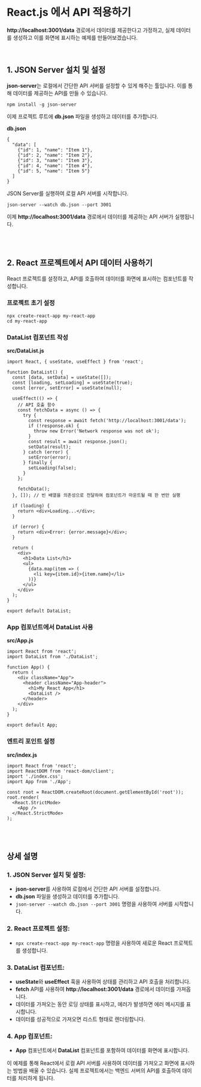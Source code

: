# React.js 에서 API 적용하기
**http://localhost:3001/data** 경로에서 데이터를 제공한다고 가정하고, 실제 데이터를 생성하고 이를 화면에 표시하는 예제를 만들어보겠습니다.

<br />

## 1. JSON Server 설치 및 설정
**json-server**는 로컬에서 간단한 API 서버를 설정할 수 있게 해주는 툴입니다. 이를 통해 데이터를 제공하는 API를 만들 수 있습니다.
```
npm install -g json-server
```
이제 프로젝트 루트에 **db.json** 파일을 생성하고 데이터를 추가합니다.

**db.json**
```
{
  "data": [
    {"id": 1, "name": "Item 1"},
    {"id": 2, "name": "Item 2"},
    {"id": 3, "name": "Item 3"},
    {"id": 4, "name": "Item 4"},
    {"id": 5, "name": "Item 5"}
  ]
}
```
JSON Server를 실행하여 로컬 API 서버를 시작합니다.
```
json-server --watch db.json --port 3001
```
이제 **http://localhost:3001/data** 경로에서 데이터를 제공하는 API 서버가 실행됩니다.

<br />
<br />

## 2. React 프로젝트에서 API 데이터 사용하기
React 프로젝트를 설정하고, API를 호출하여 데이터를 화면에 표시하는 컴포넌트를 작성합니다.

### 프로젝트 초기 설정
```
npx create-react-app my-react-app
cd my-react-app
```
### DataList 컴포넌트 작성
**src/DataList.js**
```
import React, { useState, useEffect } from 'react';

function DataList() {
  const [data, setData] = useState([]);
  const [loading, setLoading] = useState(true);
  const [error, setError] = useState(null);

  useEffect(() => {
    // API 호출 함수
    const fetchData = async () => {
      try {
        const response = await fetch('http://localhost:3001/data');
        if (!response.ok) {
          throw new Error('Network response was not ok');
        }
        const result = await response.json();
        setData(result);
      } catch (error) {
        setError(error);
      } finally {
        setLoading(false);
      }
    };

    fetchData();
  }, []); // 빈 배열을 의존성으로 전달하여 컴포넌트가 마운트될 때 한 번만 실행

  if (loading) {
    return <div>Loading...</div>;
  }

  if (error) {
    return <div>Error: {error.message}</div>;
  }

  return (
    <div>
      <h1>Data List</h1>
      <ul>
        {data.map(item => (
          <li key={item.id}>{item.name}</li>
        ))}
      </ul>
    </div>
  );
}

export default DataList;
```
### App 컴포넌트에서 DataList 사용
**src/App.js**
```
import React from 'react';
import DataList from './DataList';

function App() {
  return (
    <div className="App">
      <header className="App-header">
        <h1>My React App</h1>
        <DataList />
      </header>
    </div>
  );
}

export default App;
```

### 엔트리 포인트 설정
**src/index.js**
```
import React from 'react';
import ReactDOM from 'react-dom/client';
import './index.css';
import App from './App';

const root = ReactDOM.createRoot(document.getElementById('root'));
root.render(
  <React.StrictMode>
    <App />
  </React.StrictMode>
);
```

<br />
<br />

## 상세 설명
### 1. JSON Server 설치 및 설정:
- **json-server**를 사용하여 로컬에서 간단한 API 서버를 설정합니다.
- **db.json** 파일을 생성하고 데이터를 추가합니다.
- `json-server --watch db.json --port 3001` 명령을 사용하여 서버를 시작합니다.

### 2. React 프로젝트 설정:
- `npx create-react-app my-react-app` 명령을 사용하여 새로운 React 프로젝트를 생성합니다.

### 3. DataList 컴포넌트:
- **useState**와 **useEffect** 훅을 사용하여 상태를 관리하고 API 호출을 처리합니다.
- **fetch** API를 사용하여 **http://localhost:3001/data** 경로에서 데이터를 가져옵니다.
- 데이터를 가져오는 동안 로딩 상태를 표시하고, 에러가 발생하면 에러 메시지를 표시합니다.
- 데이터를 성공적으로 가져오면 리스트 형태로 렌더링합니다.

### 4. App 컴포넌트:
- **App** 컴포넌트에서 **DataList** 컴포넌트를 포함하여 데이터를 화면에 표시합니다.

이 예제를 통해 React에서 로컬 API 서버를 사용하여 데이터를 가져오고 화면에 표시하는 방법을 배울 수 있습니다. 실제 프로젝트에서는 백엔드 서버의 API를 호출하여 데이터를 처리하게 됩니다.